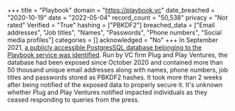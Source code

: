 +++
title = "Playbook"
domain = "https://playbook.vc"
date_breached = "2020-10-19"
date = "2022-05-04"
record_count = "50,538"
privacy = "Not rated"
Verified = "True"
hashing = ["PBKDF2"]
breached_data = ["Email addresses", "Job titles", "Names", "Passwords", "Phone numbers", "Social media profiles"]
categories = []
acknowledged = "No"
+++
In September 2021, <a href="https://www.bankinfosecurity.com/articles.php?art_id=17696" target="_blank" rel="noopener">a publicly accessible PostgresSQL database belonging to the Playbook service was identified</a>. Run by VC firm Plug and Play Ventures, the database had been exposed since October 2020 and contained more than 50 thousand unique email addresses along with names, phone numbers, job titles and passwords stored as PBKDF2 hashes. It took more than 2 weeks after being notified of the exposed data to properly secure it. It's unknown whether Plug and Play Ventures notified impacted individuals as they ceased responding to queries from the press.
